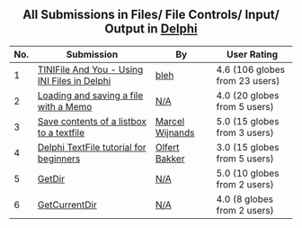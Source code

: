 ﻿<div align="center">

## All Submissions in Files/ File Controls/ Input/ Output in [Delphi](../ByWorld/delphi.md)

</div>

No.  | Submission | By   | User Rating
---- | ---------- | ---- | -----------
1 | [TINIFile And You \- Using INI Files in Delphi<br />](https://github.com/Planet-Source-Code/bleh-tinifile-and-you-using-ini-files-in-delphi__7-568) | [bleh](../ByAuthor/bleh.md) | 4.6 (106 globes from 23 users)
2 | [Loading and saving a file with a Memo<br />](https://github.com/Planet-Source-Code/loading-and-saving-a-file-with-a-memo__7-27) | [N/A](../ByAuthor/empty.md) | 4.0 (20 globes from 5 users)
3 | [Save contents of a listbox to a textfile<br />](https://github.com/Planet-Source-Code/marcel-wijnands-save-contents-of-a-listbox-to-a-textfile__7-242) | [Marcel Wijnands](../ByAuthor/marcel-wijnands.md) | 5.0 (15 globes from 3 users)
4 | [Delphi TextFile tutorial for beginners<br />](https://github.com/Planet-Source-Code/olfert-bakker-delphi-textfile-tutorial-for-beginners__7-1374) | [Olfert Bakker](../ByAuthor/olfert-bakker.md) | 3.0 (15 globes from 5 users)
5 | [GetDir<br />](https://github.com/Planet-Source-Code/getdir__7-21) | [N/A](../ByAuthor/empty.md) | 5.0 (10 globes from 2 users)
6 | [GetCurrentDir<br />](https://github.com/Planet-Source-Code/getcurrentdir__7-22) | [N/A](../ByAuthor/empty.md) | 4.0 (8 globes from 2 users)
